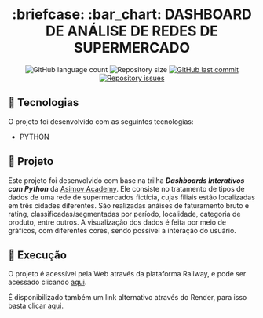 <h1 align="center">
  :briefcase: :bar_chart: DASHBOARD DE ANÁLISE DE REDES DE SUPERMERCADO
</h1>

<p align="center">
  <img alt="GitHub language count" src="https://img.shields.io/github/languages/count/edgartamasiro/dashboard_supermarket_sales">

  <img alt="Repository size" src="https://img.shields.io/github/repo-size/edgartamasiro/dashboard_supermarket_sales">

  <a href="">
    <img alt="GitHub last commit" src="https://img.shields.io/github/last-commit/edgartamasiro/dashboard_supermarket_sales">
  </a>

  <a href="">
    <img alt="Repository issues" src="https://img.shields.io/github/issues/edgartamasiro/dashboard_supermarket_sales">
  </a>
</p>

## 🔹 Tecnologias 

O projeto foi desenvolvido com as seguintes tecnologias:

- PYTHON

## 🔹 Projeto
Este projeto foi desenvolvido com base na trilha  *__Dashboards Interativos com Python__* da [Asimov Academy](https://www.asimov.academy/). Ele consiste no tratamento de tipos de dados de uma rede de supermercados fictícia, cujas filiais estão localizadas em três cidades diferentes. São realizadas anáises de faturamento bruto e rating, classificadas/segmentadas por período, localidade, categoria de produto, entre outros. A visualização dos dados é feita por meio de gráficos, com diferentes cores, sendo possível a interação do usuário.
## 🔹 Execução
O projeto é acessível pela Web através da plataforma Railway, e pode ser acessado clicando [aqui](https://dashboardsupermarketsales-production.up.railway.app/).

É disponibilizado também um link alternativo através do Render, para isso basta clicar [aqui](https://dashboard-supermarket-sales-pl4c.onrender.com/).

